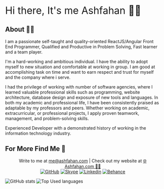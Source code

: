 <font size="6">Hi there, It's me Ashfahan 👨‍💻</font>

## About 🙆‍♂️

I am a passionate self-taught and quality-oriented ReactJS/Angular Front End Programmer, Qualified and Productive in Problem Solving, Fast learner and a team player.

I'm a hard-working and ambitious individual. I have the ability to adopt myself to new situation and comfortable at working in group. I am good at accomplishing task on time and want to earn respect and trust for myself and the company where i serve.

I had the privilege of working with number of software agencies, where I learned valuable professional skills such as programming, website architecture, database design and exposure of new tools and languages. In both my academic and professional life, I have been consistently praised as adaptable by my professors and peers. Whether working on academic, extracurricular, or professional projects, I apply proven teamwork, management, and problem-solving skills.

Experienced Developer with a demonstrated history of working in the information technology industry.

## For More Find Me 📮

<p align="center">
  <span>Write to me at <a href="mailto:me@ashfahan.com">me@ashfahan.com</a> | Check out my website at <a href="https://ashfahan.com">🌐 Ashfahan.com 🙋‍♂️</a></span>
  <br>
  <a href="https://GitHub.com/in/ashfahan"><img src="https://img.shields.io/badge/GitHub-Ashfahan-805ad5.svg?style=for-the-badge&logo=GitHub" alt="GitHub"></a>
  <a href="https://Skype.com/in/ashfahan"><img src="https://img.shields.io/badge/Skype-Ashfahan-805ad5.svg?style=for-the-badge&logo=Skype" alt="Skype"></a>
  <a href="https://Linkedin.com/in/ashfahan"><img src="https://img.shields.io/badge/Linkedin-Ashfahan-805ad5.svg?style=for-the-badge&logo=Linkedin" alt="Linkedin"></a>
  <a href="https://Behance.net/ashfahan"><img src="https://img.shields.io/badge/Behance-Ashfahan-805ad5.svg?style=for-the-badge&logo=Behance" alt="Behance"></a>
</p>

![GitHub stats](https://github-readme-stats.vercel.app/api?username=ashfahan&custom_title=Ashfahan's%20Github&count_private=true&include_all_commits=true&title_color=805ad5&icon_color=805ad5&text_color=474747&show_icons=true&hide=stars)
![Top Used languages](https://github-readme-stats.vercel.app/api/top-langs/?username=ashfahan&title_color=805ad5&icon_color=805ad5&text_color=474747&langs_count=10&layout=compact)
